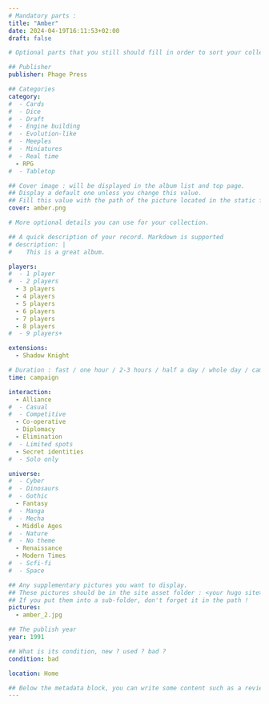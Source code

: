 ```yaml
---
# Mandatory parts :
title: "Amber"
date: 2024-04-19T16:11:53+02:00
draft: false

# Optional parts that you still should fill in order to sort your collection

## Publisher
publisher: Phage Press

## Categories
category:
#  - Cards
#  - Dice
#  - Draft
#  - Engine building
#  - Evolution-like
#  - Meeples
#  - Miniatures
#  - Real time
  - RPG
#  - Tabletop

## Cover image : will be displayed in the album list and top page.
## Display a default one unless you change this value.
## Fill this value with the path of the picture located in the static folder
cover: amber.png

# More optional details you can use for your collection.

## A quick description of your record. Markdown is supported
# description: |
#    This is a great album.

players:
#  - 1 player
#  - 2 players
  - 3 players
  - 4 players
  - 5 players
  - 6 players
  - 7 players
  - 8 players
#  - 9 players+

extensions:
  - Shadow Knight

# Duration : fast / one hour / 2-3 hours / half a day / whole day / campaign
time: campaign

interaction:
  - Alliance
#  - Casual
#  - Competitive
  - Co-operative
  - Diplomacy
  - Elimination
#  - Limited spots
  - Secret identities
#  - Solo only

universe:
#  - Cyber
#  - Dinosaurs
#  - Gothic
  - Fantasy
#  - Manga
#  - Mecha
  - Middle Ages
#  - Nature
#  - No theme
  - Renaissance
  - Modern Times
#  - Scfi-fi
#  - Space

## Any supplementary pictures you want to display.
## These pictures should be in the site asset folder : <your hugo site>/static
## If you put them into a sub-folder, don't forget it in the path !
pictures:
  - amber_2.jpg

## The publish year
year: 1991

## What is its condition, new ? used ? bad ?
condition: bad

location: Home

## Below the metadata block, you can write some content such as a review or anything else you want. It'll be displayed in the album page.
---
```

